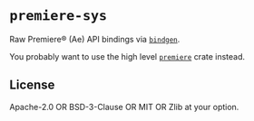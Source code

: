 # `premiere-sys`

Raw Premiere® (Ae) API bindings via [`bindgen`](https://github.com/rust-lang/rust-bindgen).

You probably want to use the high level [`premiere`](https://crates.io/crates/premiere) crate instead.

## License

Apache-2.0 OR BSD-3-Clause OR MIT OR Zlib at your option.
